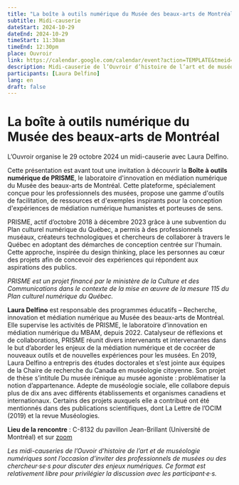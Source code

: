 ```yaml
---
title: "La boîte à outils numérique du Musée des beaux-arts de Montréal"
subtitle: Midi-causerie
dateStart: 2024-10-29
dateEnd: 2024-10-29
timeStart: 11:30am
timeEnd: 12:30pm
place: Ouvroir
link: https://calendar.google.com/calendar/event?action=TEMPLATE&tmeid=NGRhaHVsY3F2am9yY3BibnFqN3VtOGhuYXEgbGFib3V2cm9pckBt&tmsrc=labouvroir%40gmail.com
description: Midi-causerie de l’Ouvroir d’histoire de l’art et de muséologie numériques le mardi 29 octobre 2024, de 11h30 à 12h30, au C-8132 du pavillon Jean-Brillant (Université de Montréal).
participants: [Laura Delfino]
lang: en
draft: false
---
```


# La boîte à outils numérique du Musée des beaux-arts de Montréal

L’Ouvroir organise le 29 octobre 2024 un midi-causerie avec Laura Delfino.

Cette présentation est avant tout une invitation à découvrir la **Boîte à outils numérique de PRISME**, le laboratoire d'innovation en médiation numérique du Musée des beaux-arts de Montréal. Cette plateforme, spécialement conçue pour les professionnels des musées, propose une gamme d'outils de facilitation, de ressources et d'exemples inspirants pour la conception d'expériences de médiation numérique humanistes et porteuses de sens.

PRISME, actif d’octobre 2018 à décembre 2023 grâce à une subvention du Plan culturel numérique du Québec, a permis à des professionnels muséaux, créateurs technologiques et chercheurs de collaborer à travers le Québec en adoptant des démarches de conception centrée sur l'humain. Cette approche, inspirée du design thinking, place les personnes au cœur des projets afin de concevoir des expériences qui répondent aux aspirations des publics.

_PRISME est un projet financé par le ministère de la Culture et des Communications dans le contexte de la mise en œuvre de la mesure 115 du Plan culturel numérique du Québec._

**Laura Delfino** est responsable des programmes éducatifs – Recherche, innovation et médiation numérique au Musée des beaux-arts de Montréal. Elle supervise les activités de PRISME, le laboratoire d’innovation en médiation numérique du MBAM, depuis 2022. Catalyseur de réflexions et de collaborations, PRISME réunit divers intervenants et intervenantes dans le but d’aborder les enjeux de la médiation numérique et de cocréer de nouveaux outils et de nouvelles expériences pour les musées. En 2019, Laura Delfino a entrepris des études doctorales et s’est jointe aux équipes de la Chaire de recherche du Canada en muséologie citoyenne. Son projet de thèse s’intitule Du musée irénique au musée agoniste : problématiser la notion d’appartenance. Adepte de muséologie sociale, elle collabore depuis plus de dix ans avec différents établissements et organismes canadiens et internationaux. Certains des projets auxquels elle a contribué ont été mentionnés dans des publications scientifiques, dont La Lettre de l’OCIM (2019) et la revue Muséologies.

**Lieu de la rencontre** : C-8132 du pavillon Jean-Brillant (Université de Montréal) et sur [zoom](https://umontreal.zoom.us/j/82480661654?pwd=cUlzb09hZ3lkd2UvcmpPbTdmQkZBQT09)

_Les midi-causeries de l’Ouvoir d’histoire de l’art et de muséologie numériques sont l’occasion d’inviter des professionnels de musées ou des chercheur·se·s pour discuter des enjeux numériques. Ce format est relativement libre pour privilégier la discussion avec les participant·e·s._
